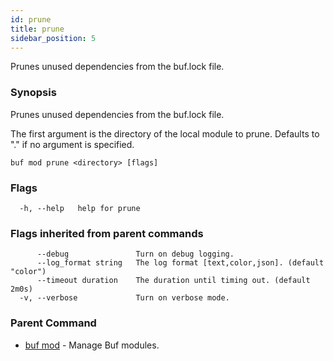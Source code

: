```yaml
---
id: prune
title: prune
sidebar_position: 5
---
```

Prunes unused dependencies from the buf.lock file.

### Synopsis

Prunes unused dependencies from the buf.lock file.

The first argument is the directory of the local module to prune. Defaults to &#34;.&#34; if no argument is specified.

```
buf mod prune <directory> [flags]
```

### Flags

```
  -h, --help   help for prune
```

### Flags inherited from parent commands

```
      --debug               Turn on debug logging.
      --log_format string   The log format [text,color,json]. (default "color")
      --timeout duration    The duration until timing out. (default 2m0s)
  -v, --verbose             Turn on verbose mode.
```

### Parent Command

* [buf mod](index.md)	 - Manage Buf modules.
